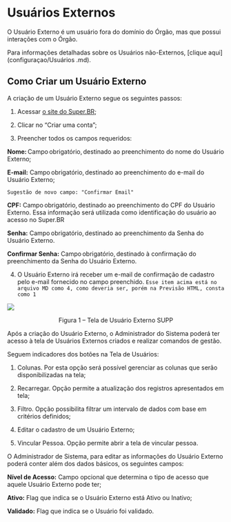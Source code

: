 # Usuários Externos

O Usuário Externo é um usuário fora do domínio do Órgão, mas que possui interações com o Órgão. 

Para informações detalhadas sobre os Usuários não-Externos, [clique aqui](configuraçao/Usuários .md). 

## Como Criar um Usuário Externo

A criação de um Usuário Externo segue os seguintes passos:

1. Acessar [o site do Super.BR](configuraçao/https://superbr-dev.dth.nuvem.gov.br/auth/login);

2. Clicar no “Criar uma conta”; 

3. Preencher todos os campos requeridos: 

**Nome:** Campo obrigatório, destinado ao preenchimento do nome do Usuário Externo; 

**E-mail:** Campo obrigatório, destinado ao preenchimento do e-mail do Usuário Externo; 

```Sugestão de novo campo: "Confirmar Email"```

**CPF:** Campo obrigatório, destinado ao preenchimento do CPF do Usuário Externo. Essa informação será utilizada como identificação do usuário ao acesso no Super.BR 

**Senha:** Campo obrigatório, destinado ao preenchimento da Senha do Usuário Externo. 

**Confirmar Senha:** Campo obrigatório, destinado à confirmação do preenchimento da Senha do Usuário Externo. 


4. O Usuário Externo irá receber um e-mail de confirmação de cadastro pelo e-mail fornecido no campo preenchido. 
```Esse item acima está no arquivo MD como 4, como deveria ser, porém na Previsão HTML, consta como 1```
 
<img src="../../_static/images/Usuário Externo - Tela Principal.png"/>
<p style="text-align: center;">Figura 1 – Tela de Usuário Externo SUPP</p> 

Após a criação do Usuário Externo, o Administrador do Sistema poderá ter acesso à tela de Usuários Externos criados e realizar comandos de gestão. 

Seguem indicadores dos botões na Tela de Usuários:

1) Colunas. Por esta opção será possível gerenciar as colunas que serão disponibilizadas na tela; 

2) Recarregar. Opção permite a atualização dos registros apresentados em tela;  

3) Filtro. Opção possibilita filtrar um intervalo de dados com base em critérios definidos;

4) Editar o cadastro de um Usuário Externo;

5) Vincular Pessoa. Opção permite abrir a tela de vincular pessoa.


O Administrador de Sistema, para editar as informações do Usuário Externo poderá conter além dos dados básicos, os seguintes campos:

**Nível de Acesso:** Campo opcional que determina o tipo de acesso que aquele Usuário Externo pode ter; 

**Ativo:** Flag que indica se o Usuário Externo está Ativo ou Inativo;

**Validado:** Flag que indica se o Usuário foi validado.